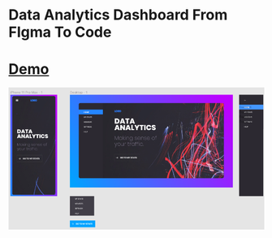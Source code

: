 # Data Analytics Dashboard From FIgma To Code

# [Demo](https://cenacrharsh.github.io/Data-Analytics-Dashboard-From-FIgma-To-Code/)

![ss](./ss.png)
